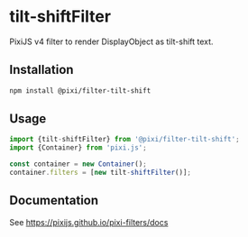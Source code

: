 # tilt-shiftFilter

PixiJS v4 filter to render DisplayObject as tilt-shift text.

## Installation

```bash
npm install @pixi/filter-tilt-shift
```

## Usage

```js
import {tilt-shiftFilter} from '@pixi/filter-tilt-shift';
import {Container} from 'pixi.js';

const container = new Container();
container.filters = [new tilt-shiftFilter()];
```

## Documentation

See https://pixijs.github.io/pixi-filters/docs